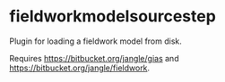 fieldworkmodelsourcestep
========================

Plugin for loading a fieldwork model from disk.

Requires https://bitbucket.org/jangle/gias and https://bitbucket.org/jangle/fieldwork.
